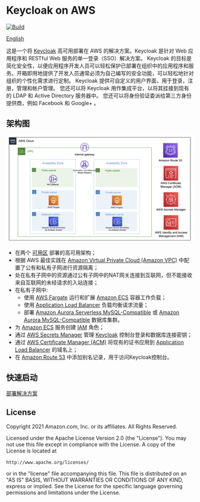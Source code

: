 # Keycloak on AWS

[![Build](https://github.com/aws-samples/keycloak-on-aws/actions/workflows/build.yml/badge.svg)](https://github.com/aws-samples/keycloak-on-aws/actions/workflows/build.yml)

[English](./README.md)

这是一个将 [Keycloak](https://www.keycloak.org/) 高可用部署在 AWS 的解决方案。Keycloak 是针对 Web 应用程序和 RESTful Web 服务的单一登录（SSO）解决方案。 Keycloak 的目标是简化安全性，以便应用程序开发人员可以轻松保护已部署在组织中的应用程序和服务。开箱即用地提供了开发人员通常必须为自己编写的安全功能，可以轻松地针对组织的个性化需求进行定制。 Keycloak 提供可自定义的用户界面，用于登录，注册，管理和帐户管理。 您还可以将 Keycloak 用作集成平台，以将其挂接到现有的 LDAP 和 Active Directory 服务器中。 您还可以将身份验证委派给第三方身份提供商，例如 Facebook 和 Google+ 。

## 架构图

![architecture](./docs/images/architecture/01-keycloak-on-aws-architecture.png)

- 在两个 [可用区][Availability Zones] 部署的高可用架构；
- 根据 AWS 最佳实践在 [Amazon Virtual Private Cloud (Amazon VPC)][Amazon VPC] 中配置了公有和私有子网进行资源隔离；
- 处在私有子网中的资源通过公有子网中的NAT网关连接到互联网，但不能接收来自互联网的未经请求的入站连接；
- 在私有子网中:
	- 使用 [AWS Fargate][AWS Fargate] 运行和扩展 [Amazon ECS][Amazon ECS] 容器工作负载；
	- 使用 [Application Load Balancer][Application Load Balancer] 负载均衡请求流量；
	- 部署 [Amazon Aurora Serverless MySQL-Compatible][Amazon Aurora Serverless] 或 [Amazon Aurora MySQL-Compatible][Amazon Aurora] 数据库集群。
- 为 [Amazon ECS][Amazon ECS] 服务创建 [IAM][AWS Identity and Access Management] 角色；
- 通过 [AWS Secrets Manager][AWS Secrets Manager] 管理 [Keycloak][Keycloak] 控制台登录和数据库连接密钥；
- 通过 [AWS Certificate Manager (ACM)][Amazon Certificate Manager] 将现有的证书应用到 [Application Load Balancer][Application Load Balancer] 的域名上；
- 在 [Amazon Route 53][Amazon Route 53] 中添加别名记录，用于访问Keycloak控制台。

## 快速启动

[部署解决方案](https://aws-samples.github.io/keycloak-on-aws/zh/implementation-guide/deployment/)

## License

Copyright 2021 Amazon.com, Inc. or its affiliates. All Rights Reserved.

Licensed under the Apache License Version 2.0 (the "License"). You may not use this file except in compliance with the License. A copy of the License is located at

    http://www.apache.org/licenses/

or in the "license" file accompanying this file. This file is distributed on an "AS IS" BASIS, WITHOUT WARRANTIES OR CONDITIONS OF ANY KIND, express or implied. See the License for the specific language governing permissions and limitations under the License.

[Availability Zones]: https://aws.amazon.com/about-aws/global-infrastructure/regions_az/
[AWS CloudFormation]: https://amazonaws.cn/cloudformation/
[Amazon VPC]: https://amazonaws.cn/vpc/
[AWS Fargate]: https://amazonaws.cn/fargate/
[Amazon ECS]: https://amazonaws.cn/ecs/
[Amazon ECR]: https://amazonaws.cn/ecr/
[Application Load Balancer]: https://amazonaws.cn/elasticloadbalancing/application-load-balancer/
[Amazon Certificate Manager]: https://amazonaws.cn/certificate-manager/
[AWS Identity and Access Management]: https://amazonaws.cn/iam/
[Amazon Route 53]: https://amazonaws.cn/route53/
[Amazon Aurora]: https://amazonaws.cn/rds/aurora
[Amazon Aurora Serverless]: https://amazonaws.cn/rds/aurora/serverless/
[AWS Secrets Manager]: https://amazonaws.cn/secrets-manager/
[Keycloak]: https://www.keycloak.org/
